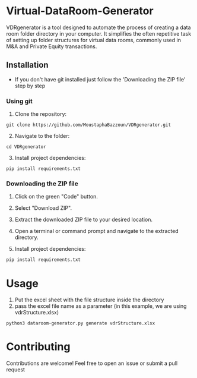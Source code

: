 # Virtual-DataRoom-Generator
VDRgenerator is a tool designed to automate the process of creating a data room folder directory in your computer. It simplifies the often repetitive task of setting up folder structures for virtual data rooms, commonly used in M&A and Private Equity transactions.

## Installation
- If you don't have git installed just follow the 'Downloading the ZIP file' step by step
### Using git
1. Clone the repository:
```
git clone https://github.com/MoustaphaBazzoun/VDRgenerator.git
```

2. Navigate to the folder:
```
cd VDRgenerator
```

3. Install project dependencies:
```
pip install requirements.txt
```

### Downloading the ZIP file
1. Click on the green "Code" button.

2. Select "Download ZIP".

3. Extract the downloaded ZIP file to your desired location.

4. Open a terminal or command prompt and navigate to the extracted directory.

5. Install project dependencies:
```
pip install requirements.txt
```

# Usage
1. Put the excel sheet with the file structure inside the directory 
2. pass the excel file name as a parameter (in this example, we are using vdrStructure.xlsx)

```
python3 dataroom-generator.py generate vdrStructure.xlsx
```

# Contributing
Contributions are welcome! Feel free to open an issue or submit a pull request
